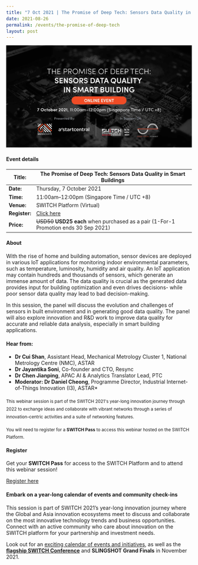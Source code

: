 ```yaml
---
title: "7 Oct 2021 | The Promise of Deep Tech: Sensors Data Quality in Smart Building"
date: 2021-08-26
permalink: /events/the-promise-of-deep-tech
layout: post
---
```

![Alt text for image on Isomer site](/images/SWITCH_webinars_SGInnovate_Sensor_Data_Quality_Event_Banner.jpg)
#### Event details


| **Title:** | The Promise of Deep Tech: Sensors Data Quality in Smart Buildings |
| -------- | -------- |
|**Date:** | Thursday, 7 October 2021 
| **Time:**    | 11:00am–12:00pm (Singapore Time / UTC +8) |
|**Venue:** | SWITCH Platform (Virtual)
| **Register:** | [Click here](https://community.switchsg.org/register/?utm_source=switchsg.org&utm_medium=switchsg.org&utm_campaign=switch2021) |
|**Price:** | ~~USD50~~ **USD25 each** when purchased as a pair (1-For-1 Promotion ends 30 Sep 2021)

#### About

With the rise of home and building automation, sensor devices are deployed in various IoT applications for monitoring indoor environmental parameters, such as temperature, luminosity, humidity and air quality. An IoT application may contain hundreds and thousands of sensors, which generate an immense amount of data. The data quality is crucial as the generated data provides input for building optimization and even drives decisions- while poor sensor data quality may lead to bad decision-making.

In this session, the panel will discuss the evolution and challenges of sensors in built environment and in generating good data quality. The panel will also explore innovation and R&D work to improve data quality for accurate and reliable data analysis, especially in smart building applications. 

#### Hear from:
* **Dr Cui Shan**, Assistant Head, Mechanical Metrology Cluster 1, National Metrology Centre (NMC), ASTAR
* **Dr Jayantika Soni**, Co-founder and CTO, Resync
* **Dr Chen Jianping**, APAC AI & Analytics Translator Lead, PTC
* **Moderator: Dr Daniel Cheong**, Programme Director, Industrial Internet-of-Things Innovation (I3), ASTAR*



<sub>This webinar session is part of the SWITCH 2021's year-long innovation journey through 2022 to exchange ideas and collaborate with vibrant networks through a series of innovation-centric activities and a suite of networking features.</sub>

<sub>You will need to register for a <b>SWITCH Pass</b> to access this webinar hosted on the SWITCH Platform.</sub>

#### Register

Get your **SWITCH Pass** for access to the SWITCH Platform and to attend this webinar session!

[Register here](https://community.switchsg.org/register/?utm_source=switchsg.org&utm_medium=switchsg.org&utm_campaign=switch2021)

#### Embark on a year-long calendar of events and community check-ins

This session is part of SWITCH 2021’s year-long innovation journey where the Global and Asia innovation ecosystems meet to discuss and collaborate on the most innovative technology trends and business opportunities. Connect with an active community who care about innovation on the SWITCH platform for your partnership and investment needs.

Look out for an [exciting calendar of events and initiatives](/example-resource/events-and-initiatives/), as well as the **[flagship SWITCH Conference](/about-us/switch-2021)** and **SLINGSHOT Grand Finals** in November 2021.
